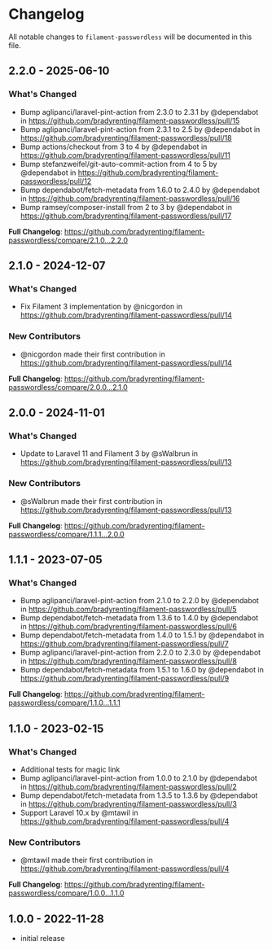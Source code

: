 # Changelog

All notable changes to `filament-passwordless` will be documented in this file.

## 2.2.0 - 2025-06-10

### What's Changed

* Bump aglipanci/laravel-pint-action from 2.3.0 to 2.3.1 by @dependabot in https://github.com/bradyrenting/filament-passwordless/pull/15
* Bump aglipanci/laravel-pint-action from 2.3.1 to 2.5 by @dependabot in https://github.com/bradyrenting/filament-passwordless/pull/18
* Bump actions/checkout from 3 to 4 by @dependabot in https://github.com/bradyrenting/filament-passwordless/pull/11
* Bump stefanzweifel/git-auto-commit-action from 4 to 5 by @dependabot in https://github.com/bradyrenting/filament-passwordless/pull/12
* Bump dependabot/fetch-metadata from 1.6.0 to 2.4.0 by @dependabot in https://github.com/bradyrenting/filament-passwordless/pull/16
* Bump ramsey/composer-install from 2 to 3 by @dependabot in https://github.com/bradyrenting/filament-passwordless/pull/17

**Full Changelog**: https://github.com/bradyrenting/filament-passwordless/compare/2.1.0...2.2.0

## 2.1.0 - 2024-12-07

### What's Changed

* Fix Filament 3 implementation by @nicgordon in https://github.com/bradyrenting/filament-passwordless/pull/14

### New Contributors

* @nicgordon made their first contribution in https://github.com/bradyrenting/filament-passwordless/pull/14

**Full Changelog**: https://github.com/bradyrenting/filament-passwordless/compare/2.0.0...2.1.0

## 2.0.0 - 2024-11-01

### What's Changed

* Update to Laravel 11 and Filament 3 by @sWalbrun in https://github.com/bradyrenting/filament-passwordless/pull/13

### New Contributors

* @sWalbrun made their first contribution in https://github.com/bradyrenting/filament-passwordless/pull/13

**Full Changelog**: https://github.com/bradyrenting/filament-passwordless/compare/1.1.1...2.0.0

## 1.1.1 - 2023-07-05

### What's Changed

- Bump aglipanci/laravel-pint-action from 2.1.0 to 2.2.0 by @dependabot in https://github.com/bradyrenting/filament-passwordless/pull/5
- Bump dependabot/fetch-metadata from 1.3.6 to 1.4.0 by @dependabot in https://github.com/bradyrenting/filament-passwordless/pull/6
- Bump dependabot/fetch-metadata from 1.4.0 to 1.5.1 by @dependabot in https://github.com/bradyrenting/filament-passwordless/pull/7
- Bump aglipanci/laravel-pint-action from 2.2.0 to 2.3.0 by @dependabot in https://github.com/bradyrenting/filament-passwordless/pull/8
- Bump dependabot/fetch-metadata from 1.5.1 to 1.6.0 by @dependabot in https://github.com/bradyrenting/filament-passwordless/pull/9

**Full Changelog**: https://github.com/bradyrenting/filament-passwordless/compare/1.1.0...1.1.1

## 1.1.0 - 2023-02-15

### What's Changed

- Additional tests for magic link
- Bump aglipanci/laravel-pint-action from 1.0.0 to 2.1.0 by @dependabot in https://github.com/bradyrenting/filament-passwordless/pull/2
- Bump dependabot/fetch-metadata from 1.3.5 to 1.3.6 by @dependabot in https://github.com/bradyrenting/filament-passwordless/pull/3
- Support Laravel 10.x by @mtawil in https://github.com/bradyrenting/filament-passwordless/pull/4

### New Contributors

- @mtawil made their first contribution in https://github.com/bradyrenting/filament-passwordless/pull/4

**Full Changelog**: https://github.com/bradyrenting/filament-passwordless/compare/1.0.0...1.1.0

## 1.0.0 - 2022-11-28

- initial release
